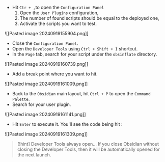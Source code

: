 - Hit `Ctr + ,`to open the `Configuration Panel`
	1. Open the `User Plugins` configuration,
	2. The number of found scripts should be equal to the deployed one,
	3. Activate the scripts you want to test.

![[Pasted image 20240919155904.png]]

- Close the `Configuration Panel`.
- Open the `Developer Tools` using `Ctrl + Shift + I` shortcut.
- In the `Page` tab, search for your script under the `obsinflate` directory.

![[Pasted image 20240919160739.png]]

- Add a break point where you want to hit.

![[Pasted image 20240919161009.png]]

- Back to the `Obsidian` main layout, hit `Ctrl + P` to open the `Command Palette`.
- Search for your user plugin.

![[Pasted image 20240919161141.png]]

- Hit `Enter` to execute it. You'll see the code being hit :

![[Pasted image 20240919161309.png]]

>[!hint] Developer Tools always open...
>If you close Obsidian without closing the Developer Tools, then it will be automatically opened for the next launch. 

